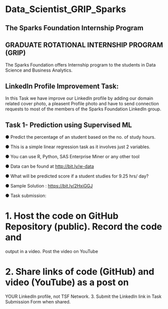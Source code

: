 # Data_Scientist_GRIP_Sparks

## The Sparks Foundation Internship Program
## GRADUATE ROTATIONAL INTERNSHIP PROGRAM (GRIP)

The Sparks Foundation offers Internship program to the students in Data Science and Business Analytics.

## LinkedIn Profile Improvement Task:
In this Task we have improve our LinkedIn profile by adding our domain related cover photo, a pleasent Profile photo and have to send connection requests to most of the members of the Sparks Foundation LinkedIn group.

## Task 1- Prediction using Supervised ML

● Predict the percentage of an student based on the no. of study hours.

● This is a simple linear regression task as it involves just 2 variables.

● You can use R, Python, SAS Enterprise Miner or any other tool

● Data can be found at http://bit.ly/w-data

● What will be predicted score if a student studies for 9.25 hrs/ day?

● Sample Solution : https://bit.ly/2HxiGGJ

● Task submission:

# 1. Host the code on GitHub Repository (public). Record the code and
output in a video. Post the video on YouTube
# 2. Share links of code (GitHub) and video (YouTube) as a post on
YOUR LinkedIn profile, not TSF Network.
3. Submit the LinkedIn link in Task Submission Form when shared.

